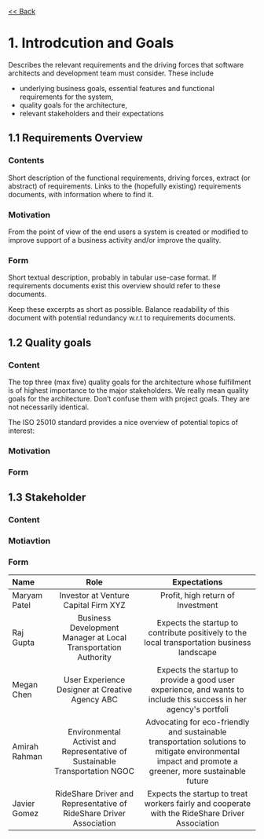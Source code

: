 [<< Back](/README.md)

# 1. Introdcution and Goals



Describes the relevant requirements and the driving forces that software architects and development team must consider. These include

- underlying business goals, essential features and functional requirements for the system,
- quality goals for the architecture,
- relevant stakeholders and their expectations

## 1.1 Requirements Overview

### Contents

Short description of the functional requirements, driving forces, extract (or abstract) of requirements. Links to the (hopefully existing) requirements documents, with information where to find it.

### Motivation

From the point of view of the end users a system is created or modified to improve support of a business activity and/or improve the quality.

### Form

Short textual description, probably in tabular use-case format. If requirements documents exist this overview should refer to these documents.

Keep these excerpts as short as possible. Balance readability of this document with potential redundancy w.r.t to requirements documents. 

## 1.2 Quality goals

### Content

The top three (max five) quality goals for the architecture whose fulfillment is of highest importance to the major stakeholders. We really mean quality goals for the architecture. Don’t confuse them with project goals. They are not necessarily identical.

The ISO 25010 standard provides a nice overview of potential topics of interest:

### Motivation

### Form

## 1.3 Stakeholder

### Content

### Motiavtion

### Form

| Name          |                                     Role                                      |                                                                     Expectations                                                                     |
|:--------------|:-----------------------------------------------------------------------------:|:----------------------------------------------------------------------------------------------------------------------------------------------------:|
| Maryam Patel  |                     Investor at Venture Capital Firm XYZ                      |                                                          Profit, high return of Investment                                                           |
| Raj Gupta     |        Business Development Manager at Local Transportation Authority         |                             Expects the startup to contribute positively to the local transportation business landscape                              |
| Megan Chen    |                User Experience Designer at Creative Agency ABC                |                  Expects the startup to provide a good user experience, and wants to include this success in her agency's portfoli                   |
| Amirah Rahman | Environmental Activist and Representative of Sustainable Transportation NGOC  | Advocating for eco-friendly and sustainable transportation solutions to mitigate environmental impact and promote a greener, more sustainable future |
| Javier Gomez  |      RideShare Driver and Representative of RideShare Driver Association      |                           Expects the startup to treat workers fairly and cooperate with the RideShare Driver Association                            |